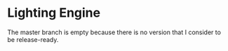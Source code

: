 # Lighting Engine

The master branch is empty because there is no version that I consider to be release-ready.
